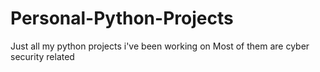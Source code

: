 # Personal-Python-Projects
Just all my python projects i've been working on
Most of them are cyber security related
